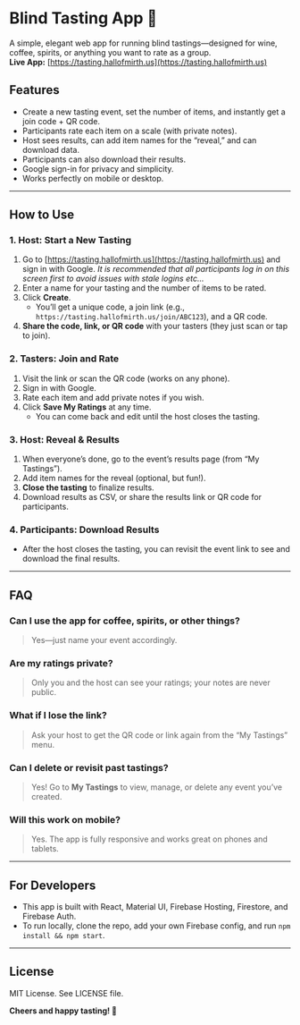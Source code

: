 # Blind Tasting App 🍷

A simple, elegant web app for running blind tastings—designed for wine, coffee, spirits, or anything you want to rate as a group.  
**Live App:** [https://tasting.hallofmirth.us](https://tasting.hallofmirth.us)

## Features

- Create a new tasting event, set the number of items, and instantly get a join code + QR code.
- Participants rate each item on a scale (with private notes).
- Host sees results, can add item names for the “reveal,” and can download data.
- Participants can also download their results.
- Google sign-in for privacy and simplicity.
- Works perfectly on mobile or desktop.

---

## How to Use

### 1. Host: Start a New Tasting

1. Go to [https://tasting.hallofmirth.us](https://tasting.hallofmirth.us) and sign in with Google. *It is recommended that all participants log in on this screen first to avoid issues with stale logins etc...*
2. Enter a name for your tasting and the number of items to be rated.
3. Click **Create**.  
   - You’ll get a unique code, a join link (e.g., `https://tasting.hallofmirth.us/join/ABC123`), and a QR code.
4. **Share the code, link, or QR code** with your tasters (they just scan or tap to join).

### 2. Tasters: Join and Rate

1. Visit the link or scan the QR code (works on any phone).
2. Sign in with Google.
3. Rate each item and add private notes if you wish.
4. Click **Save My Ratings** at any time.  
   - You can come back and edit until the host closes the tasting.

### 3. Host: Reveal & Results

1. When everyone’s done, go to the event’s results page (from “My Tastings”).
2. Add item names for the reveal (optional, but fun!).
3. **Close the tasting** to finalize results.
4. Download results as CSV, or share the results link or QR code for participants.

### 4. Participants: Download Results

- After the host closes the tasting, you can revisit the event link to see and download the final results.

---

## FAQ

### Can I use the app for coffee, spirits, or other things?

> Yes—just name your event accordingly.

### Are my ratings private?

> Only you and the host can see your ratings; your notes are never public.

### What if I lose the link?

> Ask your host to get the QR code or link again from the “My Tastings” menu.

### Can I delete or revisit past tastings?

> Yes! Go to **My Tastings** to view, manage, or delete any event you’ve created.

### Will this work on mobile?

> Yes. The app is fully responsive and works great on phones and tablets.
---

## For Developers

- This app is built with React, Material UI, Firebase Hosting, Firestore, and Firebase Auth.
- To run locally, clone the repo, add your own Firebase config, and run `npm install && npm start`.

---

## License

MIT License. See LICENSE file.


**Cheers and happy tasting! 🍷**
